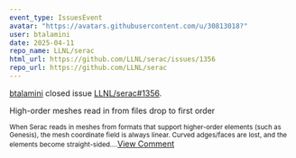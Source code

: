 ```yaml
---
event_type: IssuesEvent
avatar: "https://avatars.githubusercontent.com/u/30813018?"
user: btalamini
date: 2025-04-11
repo_name: LLNL/serac
html_url: https://github.com/LLNL/serac/issues/1356
repo_url: https://github.com/LLNL/serac
---
```


<a href='https://github.com/btalamini' target='_blank'>btalamini</a> closed issue <a href='https://github.com/LLNL/serac/issues/1356' target='_blank'>LLNL/serac#1356</a>.

<p>High-order meshes read in from files drop to first order</p><small>When Serac reads in meshes from formats that support higher-order elements (such as Genesis), the mesh coordinate field is always linear. Curved adges/faces are lost, and the elements become straight-sided....</small><a href='https://github.com/LLNL/serac/issues/1356' target='_blank'>View Comment</a>